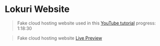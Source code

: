 # Lokuri Website

> Fake cloud hosting website used in this [YouTube tutorial](https://www.youtube.com/watch?v=p0bGHP-PXD4) progress: 1:18:30

> Fake cloud hosting website [Live Preview](https://zen-carson-c10c9f.netlify.app)